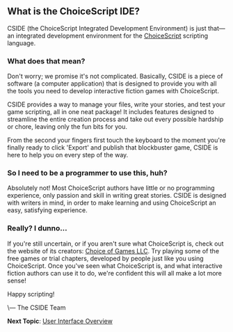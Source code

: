 
## What is the ChoiceScript IDE?

CSIDE (the ChoiceScript Integrated Development Environment) is just that—an integrated development environment for the [ChoiceScript](https://www.choiceofgames.com/make-your-own-games/choicescript-intro/ "Introduction to ChoiceScript") scripting language.


### What does that mean?

Don't worry; we promise it's not complicated. Basically, CSIDE is a piece of software (a computer application) that is designed to provide you with all the tools you need to develop interactive fiction games with ChoiceScript.

CSIDE provides a way to manage your files, write your stories, and test your game scripting, all in one neat package! It includes features designed to streamline the entire creation process and take out every possible hardship or chore, leaving only the fun bits for you.

From the second your fingers first touch the keyboard to the moment you're finally ready to click 'Export' and publish that blockbuster game, CSIDE is here to help you on every step of the way.


### So I need to be a programmer to use this, huh?

Absolutely not! Most ChoiceScript authors have little or no programming experience, only passion and skill in writing great stories. CSIDE is designed with writers in mind, in order to make learning and using ChoiceScript an easy, satisfying experience.


### Really? I dunno...

If you're still uncertain, or if you aren't sure what ChoiceScript is, check out the website of its creators: [Choice of Games LLC](https://www.choiceofgames.com "Choice of Games LLC"). Try playing some of the free games or trial chapters, developed by people just like you using ChoiceScript. Once you've seen what ChoiceScript is, and what interactive fiction authors can use it to do, we're confident this will all make a lot more sense!

Happy scripting! 

\— The CSIDE Team

**Next Topic**: [User Interface Overview](getting-started/user-interface.md "User Interface")